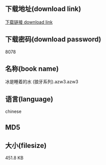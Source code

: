 ## 下载地址(download link)
[下载链接 download link](https://tutu365.netlify.app/?s=%E5%86%B0%E6%98%AF%E7%9D%A1%E7%9D%80%E7%9A%84%E6%B0%B4+%28%E7%8B%BC%E7%89%99%E7%B3%BB%E5%88%97%29.azw3)

## 下载密码(download password)
8078

## 名称(book name)
冰是睡着的水 (狼牙系列).azw3.azw3

## 语言(language)
chinese

## MD5


## 大小(filesize)
451.8 KB
